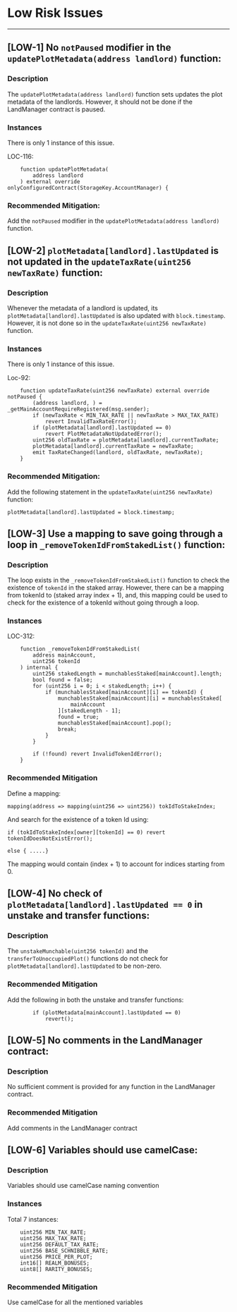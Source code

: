 # Low Risk Issues
----------------------------------


## [LOW-1] No ```notPaused``` modifier in the ```updatePlotMetadata(address landlord)``` function: 

### Description
The ```updatePlotMetadata(address landlord)``` function sets updates the plot metadata of the landlords. However, it should not be done if the LandManager contract is paused.

### Instances
There is only 1 instance of this issue.

LOC-116:

```solidity
    function updatePlotMetadata(
        address landlord
    ) external override onlyConfiguredContract(StorageKey.AccountManager) {
```

### Recommended Mitigation:

Add the ```notPaused``` modifier in the ```updatePlotMetadata(address landlord)``` function.


## [LOW-2] ```plotMetadata[landlord].lastUpdated``` is not updated in the ```updateTaxRate(uint256 newTaxRate)``` function:

### Description
Whenever the metadata of a landlord is updated, its ```plotMetadata[landlord].lastUpdated``` is also updated with ```block.timestamp```. However, it is not done so in the ```updateTaxRate(uint256 newTaxRate)``` function.

### Instances
There is only 1 instance of this issue.

Loc-92:

```solidity
    function updateTaxRate(uint256 newTaxRate) external override notPaused {
        (address landlord, ) = _getMainAccountRequireRegistered(msg.sender);
        if (newTaxRate < MIN_TAX_RATE || newTaxRate > MAX_TAX_RATE)
            revert InvalidTaxRateError();
        if (plotMetadata[landlord].lastUpdated == 0)
            revert PlotMetadataNotUpdatedError();
        uint256 oldTaxRate = plotMetadata[landlord].currentTaxRate;
        plotMetadata[landlord].currentTaxRate = newTaxRate;
        emit TaxRateChanged(landlord, oldTaxRate, newTaxRate);
    }
``` 

### Recommended Mitigation:
Add the following statement in the ```updateTaxRate(uint256 newTaxRate)``` function:

```solidity
plotMetadata[landlord].lastUpdated = block.timestamp;
```


## [LOW-3] Use a mapping to save going through a loop in ```_removeTokenIdFromStakedList()``` function:

### Description
The loop exists in the ```_removeTokenIdFromStakedList()``` function to check the existence of ```tokenId``` in the staked array. However, there can be a mapping from tokenId to (staked array index + 1), and, this mapping could be used to check for the existence of a tokenId without going through a loop.

### Instances

LOC-312:

```solidity
    function _removeTokenIdFromStakedList(
        address mainAccount,
        uint256 tokenId
    ) internal {
        uint256 stakedLength = munchablesStaked[mainAccount].length;
        bool found = false;
        for (uint256 i = 0; i < stakedLength; i++) {
            if (munchablesStaked[mainAccount][i] == tokenId) {
                munchablesStaked[mainAccount][i] = munchablesStaked[
                    mainAccount
                ][stakedLength - 1];
                found = true;
                munchablesStaked[mainAccount].pop();
                break;
            }
        }

        if (!found) revert InvalidTokenIdError();
    }
```

### Recommended Mitigation
Define a mapping:

```solidity
mapping(address => mapping(uint256 => uint256)) tokIdToStakeIndex;
```

And search for the existence of a token Id using:

```solidity
if (tokIdToStakeIndex[owner][tokenId] == 0) revert tokenIdDoesNotExistError();

else { .....}
```

The mapping would contain (index + 1) to account for indices starting from 0.


## [LOW-4] No check of ```plotMetadata[landlord].lastUpdated == 0``` in unstake and transfer functions:

### Description
The ```unstakeMunchable(uint256 tokenId)``` and the ```transferToUnoccupiedPlot()``` functions do not check for ```plotMetadata[landlord].lastUpdated``` to be non-zero.

### Recommended Mitigation
Add the following in both the unstake and transfer functions:

```solidity
        if (plotMetadata[mainAccount].lastUpdated == 0)
            revert();
```

## [LOW-5] No comments in the LandManager contract:

### Description
No sufficient comment is provided for any function in the LandManager contract.

### Recommended Mitigation
Add comments in the LandManager contract


## [LOW-6] Variables should use camelCase:

### Description
Variables should use camelCase naming convention

### Instances 

Total 7 instances:

```solidity
    uint256 MIN_TAX_RATE;
    uint256 MAX_TAX_RATE;
    uint256 DEFAULT_TAX_RATE;
    uint256 BASE_SCHNIBBLE_RATE;
    uint256 PRICE_PER_PLOT;
    int16[] REALM_BONUSES;
    uint8[] RARITY_BONUSES;
```

### Recommended Mitigation
Use camelCase for all the mentioned variables